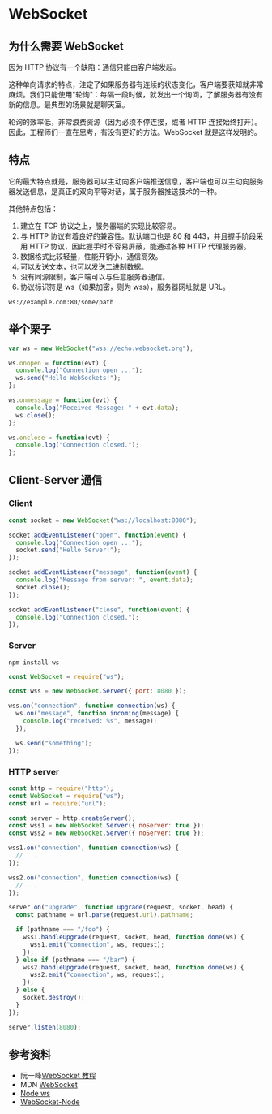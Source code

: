# WebSocket

## 为什么需要 WebSocket

因为 HTTP 协议有一个缺陷：通信只能由客户端发起。

这种单向请求的特点，注定了如果服务器有连续的状态变化，客户端要获知就非常麻烦。我们只能使用"轮询"：每隔一段时候，就发出一个询问，了解服务器有没有新的信息。最典型的场景就是聊天室。

轮询的效率低，非常浪费资源（因为必须不停连接，或者 HTTP 连接始终打开）。因此，工程师们一直在思考，有没有更好的方法。WebSocket 就是这样发明的。

## 特点

它的最大特点就是，服务器可以主动向客户端推送信息，客户端也可以主动向服务器发送信息，是真正的双向平等对话，属于服务器推送技术的一种。

其他特点包括：

1. 建立在 TCP 协议之上，服务器端的实现比较容易。
1. 与 HTTP 协议有着良好的兼容性。默认端口也是 80 和 443，并且握手阶段采用 HTTP 协议，因此握手时不容易屏蔽，能通过各种 HTTP 代理服务器。
1. 数据格式比较轻量，性能开销小，通信高效。
1. 可以发送文本，也可以发送二进制数据。
1. 没有同源限制，客户端可以与任意服务器通信。
1. 协议标识符是 ws（如果加密，则为 wss），服务器网址就是 URL。

```text
ws://example.com:80/some/path
```

## 举个栗子

```js
var ws = new WebSocket("wss://echo.websocket.org");

ws.onopen = function(evt) {
  console.log("Connection open ...");
  ws.send("Hello WebSockets!");
};

ws.onmessage = function(evt) {
  console.log("Received Message: " + evt.data);
  ws.close();
};

ws.onclose = function(evt) {
  console.log("Connection closed.");
};
```

## Client-Server 通信

### Client

```js
const socket = new WebSocket("ws://localhost:8080");

socket.addEventListener("open", function(event) {
  console.log("Connection open ...");
  socket.send("Hello Server!");
});

socket.addEventListener("message", function(event) {
  console.log("Message from server: ", event.data);
  socket.close();
});

socket.addEventListener("close", function(event) {
  console.log("Connection closed.");
});
```

### Server

```shell
npm install ws
```

```js
const WebSocket = require("ws");

const wss = new WebSocket.Server({ port: 8080 });

wss.on("connection", function connection(ws) {
  ws.on("message", function incoming(message) {
    console.log("received: %s", message);
  });

  ws.send("something");
});
```

### HTTP server

```js
const http = require("http");
const WebSocket = require("ws");
const url = require("url");

const server = http.createServer();
const wss1 = new WebSocket.Server({ noServer: true });
const wss2 = new WebSocket.Server({ noServer: true });

wss1.on("connection", function connection(ws) {
  // ...
});

wss2.on("connection", function connection(ws) {
  // ...
});

server.on("upgrade", function upgrade(request, socket, head) {
  const pathname = url.parse(request.url).pathname;

  if (pathname === "/foo") {
    wss1.handleUpgrade(request, socket, head, function done(ws) {
      wss1.emit("connection", ws, request);
    });
  } else if (pathname === "/bar") {
    wss2.handleUpgrade(request, socket, head, function done(ws) {
      wss2.emit("connection", ws, request);
    });
  } else {
    socket.destroy();
  }
});

server.listen(8080);
```

## 参考资料

- 阮一峰[WebSocket 教程](http://www.ruanyifeng.com/blog/2017/05/websocket.html)
- MDN [WebSocket](https://developer.mozilla.org/zh-CN/docs/Web/API/WebSocket)
- [Node ws](https://github.com/websockets/ws)
- [WebSocket-Node](https://github.com/theturtle32/WebSocket-Node)
